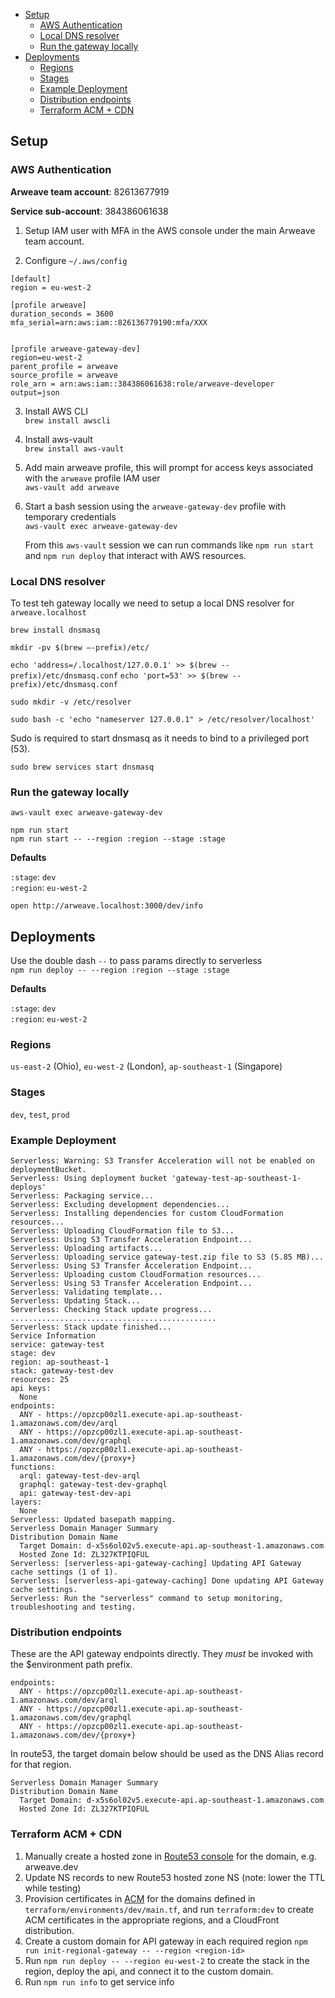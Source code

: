 - [Setup](#setup)
  - [AWS Authentication](#aws-authentication)
  - [Local DNS resolver](#local-dns-resolver)
  - [Run the gateway locally](#run-the-gateway-locally)
- [Deployments](#deployments)
  - [Regions](#regions)
  - [Stages](#stages)
  - [Example Deployment](#example-deployment)
  - [Distribution endpoints](#distribution-endpoints)
  - [Terraform ACM + CDN](#terraform-acm--cdn)

## Setup

### AWS Authentication

**Arweave team account**: 82613677919

**Service sub-account**: 384386061638

1. Setup IAM user with MFA in the AWS console under the main Arweave team account.

2. Configure `~/.aws/config`

```
[default]
region = eu-west-2

[profile arweave]
duration_seconds = 3600
mfa_serial=arn:aws:iam::826136779190:mfa/XXX


[profile arweave-gateway-dev]
region=eu-west-2
parent_profile = arweave
source_profile = arweave
role_arn = arn:aws:iam::384386061638:role/arweave-developer
output=json
```

3. Install AWS CLI\
   `brew install awscli`

4. Install aws-vault\
   `brew install aws-vault`

5. Add main arweave profile, this will prompt for access keys associated with the `arweave` profile IAM user\
   `aws-vault add arweave`

6. Start a bash session using the `arweave-gateway-dev` profile with temporary credentials\
   `aws-vault exec arweave-gateway-dev`

   From this `aws-vault` session we can run commands like `npm run start` and `npm run deploy` that interact with AWS resources.

### Local DNS resolver

To test teh gateway locally we need to setup a local DNS resolver for `arweave.localhost`

`brew install dnsmasq`

`mkdir -pv $(brew —-prefix)/etc/`

`echo 'address=/.localhost/127.0.0.1' >> $(brew --prefix)/etc/dnsmasq.conf`
`echo 'port=53' >> $(brew --prefix)/etc/dnsmasq.conf`

`sudo mkdir -v /etc/resolver`

`sudo bash -c 'echo "nameserver 127.0.0.1" > /etc/resolver/localhost'`

Sudo is required to start dnsmasq as it needs to bind to a privileged port (53).

`sudo brew services start dnsmasq`

### Run the gateway locally

`aws-vault exec arweave-gateway-dev`

`npm run start`\
`npm run start -- --region :region --stage :stage`

**Defaults**

`:stage`: `dev`\
`:region`: `eu-west-2`

`open http://arweave.localhost:3000/dev/info`

## Deployments

Use the double dash `--` to pass params directly to serverless\
`npm run deploy -- --region :region --stage :stage`

**Defaults**

`:stage`: `dev`\
`:region`: `eu-west-2`

### Regions

`us-east-2` (Ohio), `eu-west-2` (London), `ap-southeast-1` (Singapore)

### Stages

`dev`, `test`, `prod`

### Example Deployment

```
Serverless: Warning: S3 Transfer Acceleration will not be enabled on deploymentBucket.
Serverless: Using deployment bucket 'gateway-test-ap-southeast-1-deploys'
Serverless: Packaging service...
Serverless: Excluding development dependencies...
Serverless: Installing dependencies for custom CloudFormation resources...
Serverless: Uploading CloudFormation file to S3...
Serverless: Using S3 Transfer Acceleration Endpoint...
Serverless: Uploading artifacts...
Serverless: Uploading service gateway-test.zip file to S3 (5.85 MB)...
Serverless: Using S3 Transfer Acceleration Endpoint...
Serverless: Uploading custom CloudFormation resources...
Serverless: Using S3 Transfer Acceleration Endpoint...
Serverless: Validating template...
Serverless: Updating Stack...
Serverless: Checking Stack update progress...
..............................................
Serverless: Stack update finished...
Service Information
service: gateway-test
stage: dev
region: ap-southeast-1
stack: gateway-test-dev
resources: 25
api keys:
  None
endpoints:
  ANY - https://opzcp00zl1.execute-api.ap-southeast-1.amazonaws.com/dev/arql
  ANY - https://opzcp00zl1.execute-api.ap-southeast-1.amazonaws.com/dev/graphql
  ANY - https://opzcp00zl1.execute-api.ap-southeast-1.amazonaws.com/dev/{proxy+}
functions:
  arql: gateway-test-dev-arql
  graphql: gateway-test-dev-graphql
  api: gateway-test-dev-api
layers:
  None
Serverless: Updated basepath mapping.
Serverless Domain Manager Summary
Distribution Domain Name
  Target Domain: d-x5s6ol02v5.execute-api.ap-southeast-1.amazonaws.com
  Hosted Zone Id: ZL327KTPIQFUL
Serverless: [serverless-api-gateway-caching] Updating API Gateway cache settings (1 of 1).
Serverless: [serverless-api-gateway-caching] Done updating API Gateway cache settings.
Serverless: Run the "serverless" command to setup monitoring, troubleshooting and testing.
```

### Distribution endpoints

These are the API gateway endpoints directly. They _must_ be invoked with the \$environment path prefix.

```
endpoints:
  ANY - https://opzcp00zl1.execute-api.ap-southeast-1.amazonaws.com/dev/arql
  ANY - https://opzcp00zl1.execute-api.ap-southeast-1.amazonaws.com/dev/graphql
  ANY - https://opzcp00zl1.execute-api.ap-southeast-1.amazonaws.com/dev/{proxy+}
```

In route53, the target domain below should be used as the DNS Alias record for that region.

```
Serverless Domain Manager Summary
Distribution Domain Name
  Target Domain: d-x5s6ol02v5.execute-api.ap-southeast-1.amazonaws.com
  Hosted Zone Id: ZL327KTPIQFUL
```

### Terraform ACM + CDN

1. Manually create a hosted zone in [Route53 console](https://console.aws.amazon.com/route53/home#hosted-zones:) for the domain, e.g. arweave.dev
2. Update NS records to new Route53 hosted zone NS (note: lower the TTL while testing)
3. Provision certificates in [ACM](https://console.aws.amazon.com/acm/home) for the domains defined in `terraform/environments/dev/main.tf`, and run `terraform:dev` to create ACM certificates in the appropriate regions, and a CloudFront distribution.
4. Create a custom domain for API gateway in each required region `npm run init-regional-gateway -- --region <region-id>`
5. Run `npm run deploy -- --region eu-west-2` to create the stack in the region, deploy the api, and connect it to the custom domain.
6. Run `npm run info` to get service info

